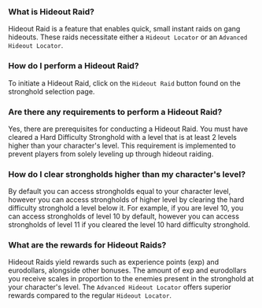 ### What is Hideout Raid?

Hideout Raid is a feature that enables quick, small instant raids on gang hideouts. These raids necessitate either a `Hideout Locator` or an `Advanced Hideout Locator`.

### How do I perform a Hideout Raid?

To initiate a Hideout Raid, click on the `Hideout Raid` button found on the stronghold selection page.

### Are there any requirements to perform a Hideout Raid?

Yes, there are prerequisites for conducting a Hideout Raid. You must have cleared a Hard Difficulty Stronghold with a level that is at least 2 levels higher than your character's level. This requirement is implemented to prevent players from solely leveling up through hideout raiding.

### How do I clear strongholds higher than my character's level?

By default you can access strongholds equal to your character level, however you can access strongholds of higher level by clearing the hard difficulty stronghold a level below it. For example, if you are level 10, you can access strongholds of level 10 by default, however you can access strongholds of level 11 if you cleared the level 10 hard difficulty stronghold.

### What are the rewards for Hideout Raids?

Hideout Raids yield rewards such as experience points (exp) and eurodollars, alongside other bonuses. The amount of exp and eurodollars you receive scales in proportion to the enemies present in the stronghold at your character's level. The `Advanced Hideout Locator` offers superior rewards compared to the regular `Hideout Locator`.
